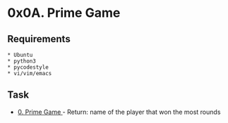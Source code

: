 # 0x0A. Prime Game

## Requirements
	* Ubuntu
	* python3
	* pycodestyle
	* vi/vim/emacs

## Task
   * [ 0. Prime Game ](./0-prime_game.py) - Return: name of the player that won the most rounds
